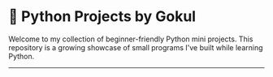 # 🐍 Python Projects by Gokul

Welcome to my collection of beginner-friendly Python mini projects. This repository is a growing showcase of small programs I've built while learning Python.

---

